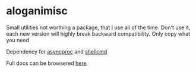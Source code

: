 # aloganimisc
Small utilities not worthing a package, that I use all of the time. Don't use it, each new version will highly break backward compatibility. Only copy what you need

Dependency for [asyncproc](https://github.com/Alogani/asyncproc) and [shellcmd](https://github.com/Alogani/shellcmd)

Full docs can be browsered [here](https://htmlpreview.github.io/?https://github.com/Alogani/aloganimisc/blob/main/htmldocs/aloganimisc.html)

